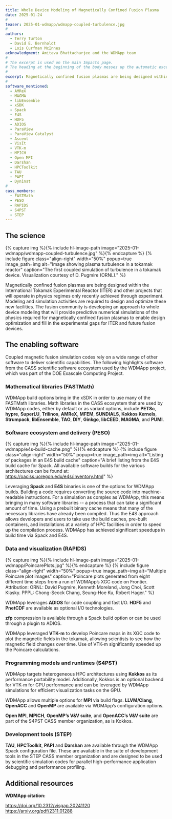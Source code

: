 ```yaml
---
title: Whole Device Modeling of Magnetically Confined Fusion Plasma
date: 2025-01-24
#
teaser: 2025-01-wdmapp/wdmapp-coupled-turbulence.jpg
#
authors:
  - Terry Turton
  - David E. Bernholdt
  - Lois Curfman McInnes
acknowledgment: Amitava Bhattacharjee and the WDMApp team
#
# The excerpt is used on the main Impacts page.
# The heading at the beginning of the body messes up the automatic excerpting process.
#  
excerpt: Magnetically confined fusion plasmas are being designed within the International Tokamak Experimental Reactor (ITER) and other projects that will operate in physics regimes only recently achieved through experiment. Modeling and simulation activities are required to design and optimize these new facilities. The fusion community is developing an approach to whole device modeling that will provide predictive numerical simulations of the physics required for magnetically confined fusion plasmas to enable design optimization and fill in the experimental gaps for ITER and future fusion devices.
#
software_mentioned:
  - AMReX
  - MAGMA
  - libEnsemble
  - xSDK
  - Spack
  - E4S
  - HDF5
  - ADIOS
  - ParaView
  - ParaView Catalyst
  - Ascent
  - VisIt
  - VTK-m
  - MPICH
  - Open MPI
  - Darshan
  - HPCToolkit
  - TAU
  - PAPI
  - Dyninst
#
cass_members:
  - FASTMath
  - PESO
  - RAPIDS
  - S4PST
  - STEP
---
```

## The science

{% capture img %}{% include hl-image-path image="2025-01-wdmapp/wdmapp-coupled-turbulence.jpg" %}{% endcapture %}
{% include figure class="align-right" width="50%" popup=true image_path=img alt="Image showing plasma turbulence in a tokamak reactor" caption="The first coupled simulation of turbulence in a tokamak device. Visualization courtesy of D. Pugmire (ORNL)." %}

Magnetically confined fusion plasmas are being designed within the International Tokamak Experimental Reactor (ITER) and other projects that will operate in physics regimes only recently achieved through experiment. Modeling and simulation activities are required to design and optimize these new facilities. The fusion community is developing an approach to whole device modeling that will provide predictive numerical simulations of the physics required for magnetically confined fusion plasmas to enable design optimization and fill in the experimental gaps for ITER and future fusion devices.

## The enabling software

Coupled magnetic fusion simulation codes rely on a wide range of other software to deliver  scientific capabilities. The following highlights software from the CASS scientific software ecosystem used by the WDMApp project, which was part of the DOE Exascale Computing Project.

### Mathematical libraries (FASTMath)

WDMApp build options bring in the xSDK in order to use many of the FASTMath libraries.  Math libraries in the CASS ecosystem that are used by WDMApp codes, either by default or as variant options, include **PETSc**, **hypre**, **SuperLU**, **Trilinos**, **AMReX**, **MFEM**, **SUNDIALS**, **Kokkos Kernels**, **Strumpack**, **libEnsemble**, **TAO**, **DIY**, **Ginkgo**, **libCEED**, **MAGMA**, and **PUMI**.

### Software ecosystem and delivery (PESO)

{% capture img %}{% include hl-image-path image="2025-01-wdmapp/e4s-build-cache.png" %}{% endcapture %}
{% include figure class="align-right" width="50%" popup=true image_path=img alt="Listing of packages in an E4S build cache" caption="A brief listing from the E4S build cache for Spack.  All available software builds for the various architectures can be found at: <https://oaciss.uoregon.edu/e4s/inventory.html>" %}

Leveraging **Spack** and **E4S** binaries is one of the options for WDMApp builds.  Building a code requires converting the source code into machine-readable instructions.  For a simulation as complex as WDMApp, this means bringing in many software libraries -- a process that can take a significant amount of time.  Using a prebuilt binary cache means that many of the necessary libraries have already been compiled.  Thus the E4S approach allows developers and users to take use the build caches, pre-built containers, and installations at a variety of HPC facilities in order to speed up the compilation process.  WDMApp has achieved significant speedups in build time via Spack and E4S.

### Data and visualization (RAPIDS)

{% capture img %}{% include hl-image-path image="2025-01-wdmapp/PoincarePlots.jpg" %}{% endcapture %}
{% include figure class="align-right" width="50%" popup=true image_path=img alt="Multiple Poincare plot images" caption="Poincare plots generated from eight different time steps from a run of WDMApp’s XGC code on Frontier.  Attribution: ORNL: David Pugmire, Kenneth Moreland, Jong Choi, Scott Klasky. PPPL: Chong-Seock Chang, Seung-Hoe Ku, Robert Hager." %}

WDMApp leverages **ADIOS** for code coupling and fast I/O.  **HDF5** and **PnetCDF** are available as optional I/O technologies.  

**zfp** compression is available through a Spack build option or can be used through a plugin to ADIOS.

WDMApp leveraged **VTK-m** to develop Poincare maps in its XGC code to plot the magnetic fields in the tokamak, allowing scientists to see how the magnetic field changes over time.  Use of VTK-m significantly speeded up the Poincare calculations.  

### Programming models and runtimes (S4PST)

WDMApp targets heterogeneous HPC architectures using **Kokkos** as its performance portability model.  Additionally, Kokkos is an optional backend for VTK-m for GPU performance and can be leveraged by WDMApp simulations for efficient visualization tasks on the GPU.  

WDMApp allows multiple options for **MPI** via build flags.  **LLVM/Clang**, **OpenACC** and **OpenMP** are available via WDMApp’s configuration options.  

**Open MPI**, **MPICH**, **OpenMP’s V&V suite**, and **OpenACC’s V&V suite** are part of the S4PST CASS member organization, as is Kokkos.

### Development tools (STEP)

**TAU**, **HPCToolkit**, **PAPI** and **Darshan** are available through the WDMApp Spack configuration file. These are available in the suite of development tools in the STEP CASS member organization and are designed to be used by scientific simulation codes for parallel high-performance application debugging and performance profiling. 

## Additional resources

**WDMApp citation:** 

https://doi.org/10.2312/visgap.20241120<br>
https://arxiv.org/pdf/2311.01288 